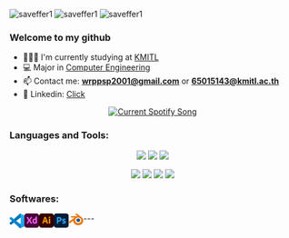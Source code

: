 <p align="left"> 
    <img src="https://img.shields.io/github/stars/saveffer1" alt="saveffer1" />
    <img src="https://img.shields.io/github/followers/saveffer1" alt="saveffer1" />
    <img src="https://komarev.com/ghpvc/?username=saveffer1" alt="saveffer1" />
</p>

### Welcome to my github

- 👩🏻‍💻 I'm currently studying at [KMITL](https://kmitl.ac.th/)
- 💻 Major in [Computer Engineering](https://ce.kmitl.ac.th/)
- 📫 Contact me: **wrppsp2001@gmail.com** or **65015143@kmitl.ac.th**
- 📱 Linkedin: [Click](https://www.linkedin.com/in/wiraphat-prasomphong-847991188)

<div align="center">
    <a href="#">
          <img src="https://spotify-readme-six-omega.vercel.app/api/index?theme=dark&rainbow=true" alt="Current Spotify Song">
    </a>
</div>


<h3 align="left">Languages and Tools:</h3>
<p align="center">
    <img src="https://img.shields.io/badge/Python-3776AB?style=for-the-badge&logo=python&logoColor=white" />
    <img src="https://img.shields.io/badge/.NET-5C2D91?style=for-the-badge&logo=.net&logoColor=white" />
    <img src="https://img.shields.io/badge/C%23-239120?style=for-the-badge&logo=c-sharp&logoColor=white" />
</p>
<p align="center">
    <img src="https://img.shields.io/badge/HTML5-E34F26?style=for-the-badge&logo=html5&logoColor=white" />
    <img src="https://img.shields.io/badge/CSS3-1572B6?style=for-the-badge&logo=css3&logoColor=white" />
    <img src="https://img.shields.io/badge/JavaScript-F7DF1E?style=for-the-badge&logo=javascript&logoColor=black" />
    <img src="https://img.shields.io/badge/PHP-777BB4?style=for-the-badge&logo=php&logoColor=white" />
</p>

### Softwares:

<img align="left" alt="Visual Studio Code" width="26px" src="https://raw.githubusercontent.com/github/explore/80688e429a7d4ef2fca1e82350fe8e3517d3494d/topics/visual-studio-code/visual-studio-code.png" />
<a href="https://www.adobe.com/products/xd.html" target="_blank"> <img align="left" alt="XD" width="26px" src="https://github.com/Aakarsh-B/trying-repos/blob/master/adobexd.png?raw=true"/> </a> 
<a href="https://www.adobe.com/in/products/illustrator.html" target="_blank"> <img align="left" alt="Illustrator" width="26px" src="https://github.com/Aakarsh-B/trying-repos/blob/master/illustrator.png?raw=true"/> </a> 
<a href="https://www.photoshop.com/en" target="_blank"> <img align="left" alt="Photoshop" width="26px" src="https://github.com/Aakarsh-B/trying-repos/blob/master/photoshop.png?raw=true"/> </a>
<a href="https://www.blender.org" target="_blank"> <img align="left" alt="Photoshop" width="26px" src="https://github.com/Aakarsh-B/trying-repos/blob/master/blender.png?raw=true"/> </a>
---
